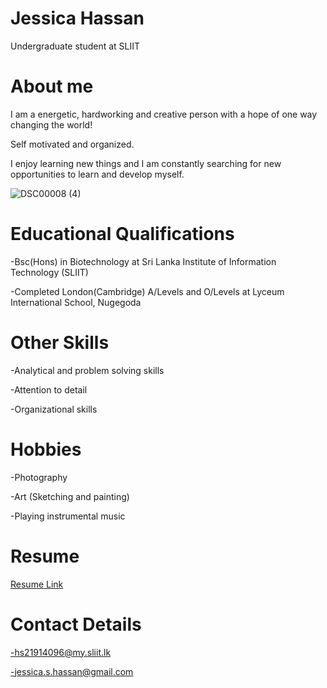 # **Jessica Hassan**

Undergraduate student at SLIIT

# **About me**

I am a energetic, hardworking and creative person with a hope of one way changing the world!

Self motivated and organized.

I enjoy learning new things and I am constantly searching for new opportunities to learn and develop myself.

![DSC00008 (4)](https://user-images.githubusercontent.com/90723534/135531621-9fac4919-9aad-46cf-8f02-bea501c9b587.jpg)


# **Educational Qualifications**

-Bsc(Hons) in Biotechnology at Sri Lanka Institute of Information Technology (SLIIT)

-Completed London(Cambridge) A/Levels and O/Levels at Lyceum International School, Nugegoda

# **Other Skills**

-Analytical and problem solving skills

-Attention to detail

-Organizational skills

# **Hobbies**

-Photography

-Art (Sketching and painting)

-Playing instrumental music 

# **Resume**

[Resume Link](file:///C:/Users/Jessica/Downloads/HS21914096_%20Jessica%20Hassan%20(6).pdf)

# **Contact Details**

-hs21914096@my.sliit.lk

-jessica.s.hassan@gmail.com
